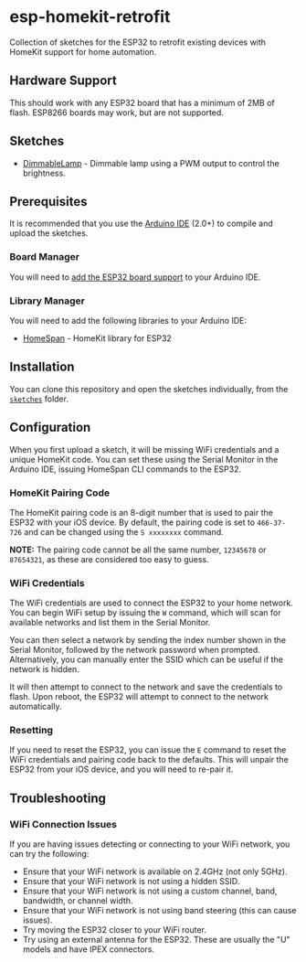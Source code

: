 # esp-homekit-retrofit

Collection of sketches for the ESP32 to retrofit existing devices with HomeKit support for home automation.

## Hardware Support

This should work with any ESP32 board that has a minimum of 2MB of flash. ESP8266 boards may work, but are not supported.

## Sketches

- [DimmableLamp](./sketches/DimmableLamp.ino) - Dimmable lamp using a PWM output to control the brightness.

## Prerequisites

It is recommended that you use the [Arduino IDE](https://www.arduino.cc/en/software) (2.0+) to compile and upload the sketches.

### Board Manager

You will need to [add the ESP32 board support](https://espressif-docs.readthedocs-hosted.com/projects/arduino-esp32/en/latest/installing.html) to your Arduino IDE.

### Library Manager

You will need to add the following libraries to your Arduino IDE:

- [HomeSpan](https://github.com/HomeSpan/HomeSpan) - HomeKit library for ESP32

## Installation

You can clone this repository and open the sketches individually, from the [`sketches`](./sketches) folder.

## Configuration

When you first upload a sketch, it will be missing WiFi credentials and a unique HomeKit code.
You can set these using the Serial Monitor in the Arduino IDE, issuing HomeSpan CLI commands to the ESP32.

### HomeKit Pairing Code

The HomeKit pairing code is an 8-digit number that is used to pair the ESP32 with your iOS device.
By default, the pairing code is set to `466-37-726` and can be changed using the `S xxxxxxxx` command.

**NOTE:** The pairing code cannot be all the same number, `12345678` or `87654321`, as these are considered too easy to guess.

### WiFi Credentials

The WiFi credentials are used to connect the ESP32 to your home network.
You can begin WiFi setup by issuing the `W` command, which will scan for available networks and list them in the Serial Monitor.

You can then select a network by sending the index number shown in the Serial Monitor, followed by the network password when prompted.
Alternatively, you can manually enter the SSID which can be useful if the network is hidden.

It will then attempt to connect to the network and save the credentials to flash. Upon reboot, the ESP32 will attempt to connect to the network automatically.

### Resetting

If you need to reset the ESP32, you can issue the `E` command to reset the WiFi credentials and pairing code back to the defaults.
This will unpair the ESP32 from your iOS device, and you will need to re-pair it.

## Troubleshooting

### WiFi Connection Issues

If you are having issues detecting or connecting to your WiFi network, you can try the following:

- Ensure that your WiFi network is available on 2.4GHz (not only 5GHz).
- Ensure that your WiFi network is not using a hidden SSID.
- Ensure that your WiFi network is not using a custom channel, band, bandwidth, or channel width.
- Ensure that your WiFi network is not using band steering (this can cause issues).
- Try moving the ESP32 closer to your WiFi router.
- Try using an external antenna for the ESP32. These are usually the "U" models and have IPEX connectors.
